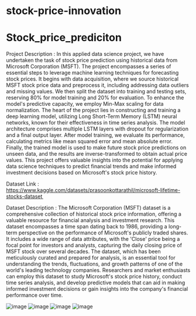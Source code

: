 # stock-price-innovation
# Stock_price_prediciton
Project Description : 
      In this applied data science project, we have undertaken the task of stock price prediction using historical data from Microsoft Corporation (MSFT). The project encompasses a series of essential steps to 
leverage machine learning techniques for forecasting stock prices. It begins with data acquisition, where we source historical MSFT stock price data and preprocess it, including addressing data outliers and missing 
values. We then split the dataset into training and testing sets, reserving 80% for model training and 20% for evaluation. To enhance the model's predictive capacity, we employ Min-Max scaling for data normalization.
The heart of the project lies in constructing and training a deep learning model, utilizing Long Short-Term Memory (LSTM) neural networks, known for their effectiveness in time series analysis. The model architecture
comprises multiple LSTM layers with dropout for regularization and a final output layer. After model training, we evaluate its performance, calculating metrics like mean squared error and mean absolute error. 
Finally, the trained model is used to make future stock price predictions on unseen data, and the results are inverse-transformed to obtain actual price values. This project offers valuable insights into the 
potential for applying data science techniques to predict financial trends and make informed investment decisions based on Microsoft's stock price history.

Dataset Link : https://www.kaggle.com/datasets/prasoonkottarathil/microsoft-lifetime-stocks-dataset   

Dataset Description : 
      The Microsoft Corporation (MSFT) dataset is a comprehensive collection of historical stock price information, offering a valuable resource for financial analysis and investment research. This dataset 
encompasses a time span dating back to 1986, providing a long-term perspective on the performance of Microsoft's publicly traded shares. It includes a wide range of data attributes, with the 'Close' price being a 
focal point for investors and analysts, capturing the daily closing price of MSFT stock over several decades. The dataset, which has been meticulously curated and prepared for analysis, is an essential tool for 
understanding the trends, fluctuations, and growth patterns of one of the world's leading technology companies. Researchers and market enthusiasts can employ this dataset to study Microsoft's stock price history, 
conduct time series analysis, and develop predictive models that can aid in making informed investment decisions or gain insights into the company's financial performance over time.

![image](https://github.com/PavithraSugu/Stock_price_prediciton/assets/138654898/b5ed5b98-3c1a-40de-b6b5-c9366ea48951)
![image](https://github.com/PavithraSugu/Stock_price_prediciton/assets/138654898/045c4c61-f122-4dcb-9282-f41c739653fc)
![image](https://github.com/PavithraSugu/Stock_price_prediciton/assets/138654898/494ea102-3831-4615-9875-44a4d98c56da)
![image](https://github.com/PavithraSugu/Stock_price_prediciton/assets/138654898/86871408-5658-4adf-88fa-d544263ce5a7)




